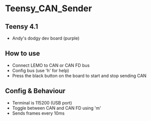 # Teensy_CAN_Sender

## Teensy 4.1
* Andy's dodgy dev board (purple)


## How to use
* Connect LEMO to CAN or CAN FD bus
* Config bus (use 'h' for help)
* Press the black button on the board to start and stop sending CAN


## Config & Behaviour
* Terminal is 115200 (USB port)
* Toggle between CAN and CAN FD using 'm'
* Sends frames every 10ms 

